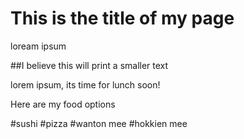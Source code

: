 # This is the title of my page

loream ipsum

##I believe this will print a smaller text

lorem ipsum, its time for lunch soon!

Here are my food options

#sushi
#pizza
#wanton mee
#hokkien mee
